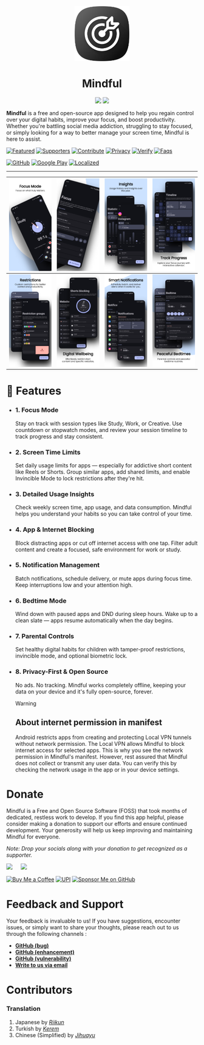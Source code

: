 
<div align="center">
    <a href="https://bemindful.vercel.app/"><img alt="Icon" src="docs/assets/mindful.png" width="144px" /></a>
    <h1> <b>Mindful</b></h1>
    <a href="https://play.google.com/store/apps/details?id=com.mindful.android"><img src="https://play.google.com/intl/en_us/badges/static/images/badges/en_badge_web_generic.png" height="96" /></a>
    <a href="https://github.com/akamrnagar/mindful/releases/latest"><img src="docs/assets/github_badge.png" height="96" /></a>
</div>


**Mindful** is a free and open-source app designed to help you regain control over your digital habits, improve your focus, and boost productivity. Whether you're battling social media addiction, struggling to stay focused, or simply looking for a way to better manage your screen time, Mindful is here to assist.


[![Featured](https://img.shields.io/badge/Featured-🎉-black)](docs/FEATURED.md) 
[![Supporters](https://img.shields.io/badge/Supporters-👻-black)](docs/SUPPORTERS.md) 
[![Contribute](https://img.shields.io/badge/Build_&_Contribute-🛠️-black)](docs/CONTRIBUTING.md)
[![Privacy](https://img.shields.io/badge/Privacy_Policy-📃-black)](https://bemindful.vercel.app/privacy) 
[![Verify](https://img.shields.io/badge/Verify-🔐-black)](docs/VERIFICATION.md) 
[![Faqs](https://img.shields.io/badge/FAQs-🙋-black)](docs/FAQS.md) 

[![GitHub](https://img.shields.io/github/downloads/akamrnagar/mindful/total?logo=github&cacheSeconds=3600)](https://github.com/akamrnagar/mindful/releases/latest)
[![Google Play](https://img.shields.io/endpoint?color=40bb12&logo=google-play&url=https%3A%2F%2Fplay.cuzi.workers.dev%2Fplay%3Fi%3Dcom.mindful.android%26l%3Ddownloads%26m%3D%24totalinstalls)](https://play.google.com/store/apps/details?id=com.mindful.android)
[![Localized](https://badges.crowdin.net/mindful/localized.svg)](https://crowdin.com/project/mindful)



---

| <img src="docs/assets/screenshots/screenshot_1.png"> | <img src="docs/assets/screenshots/screenshot_2.png"> | <img src="docs/assets/screenshots/screenshot_3.png"> | <img src="docs/assets/screenshots/screenshot_4.png"> |
| ---------------------------------------------------- | ---------------------------------------------------- | ---------------------------------------------------- | ---------------------------------------------------- |
| <img src="docs/assets/screenshots/screenshot_5.png"> | <img src="docs/assets/screenshots/screenshot_6.png"> | <img src="docs/assets/screenshots/screenshot_7.png"> | <img src="docs/assets/screenshots/screenshot_8.png"> |

# 💪 Features

- ### 1. Focus Mode
    Stay on track with session types like Study, Work, or Creative. Use countdown or stopwatch modes, and review your session timeline to track progress and stay consistent.

- ### 2. Screen Time Limits
    Set daily usage limits for apps — especially for addictive short content like Reels or Shorts. Group similar apps, add shared limits, and enable Invincible Mode to lock restrictions after they're hit.

- ### 3. Detailed Usage Insights
    Check weekly screen time, app usage, and data consumption. Mindful helps you understand your habits so you can take control of your time.

- ### 4. App & Internet Blocking
    Block distracting apps or cut off internet access with one tap. Filter adult content and create a focused, safe environment for work or study.

- ### 5. Notification Management
    Batch notifications, schedule delivery, or mute apps during focus time. Keep interruptions low and your attention high.

- ### 6. Bedtime Mode
    Wind down with paused apps and DND during sleep hours. Wake up to a clean slate — apps resume automatically when the day begins.

- ### 7. Parental Controls
    Set healthy digital habits for children with tamper-proof restrictions, invincible mode, and optional biometric lock.

- ### 8. Privacy-First & Open Source
    No ads. No tracking. Mindful works completely offline, keeping your data on your device and it's fully open-source, forever.

    > [!WARNING]
    > ## About internet permission in manifest
    > 
    > Android restricts apps from creating and protecting Local VPN tunnels without network permission. The Local VPN allows Mindful to block internet access for selected apps. This is why you see the network permission in Mindful's manifest. However, rest assured that Mindful does not collect or transmit any user data. You can verify this by checking the network usage in the app or in your device settings. 



# Donate 

Mindful is a Free and Open Source Software (FOSS) that took months of dedicated, restless work to develop. If you find this app helpful, please consider making a donation to support our efforts and ensure continued development. Your generosity will help us keep improving and maintaining Mindful for everyone.

_Note: Drop your socials along with your donation to get recognized as a supporter._

<a href="https://buymeacoffee.com/akamrnagar"><img src="docs/assets/donation/bmc_qr.png" height="184" ></a>
&emsp;
<a href="https://github.com/akaMrNagar/Mindful?tab=readme-ov-file#donate"><img src="docs/assets/donation/upi_qr.png" height="184" ></a>

[![Buy Me a Coffee](https://img.shields.io/badge/Buy%20Me%20a%20Coffee-🖤-ffdd00)](https://www.buymeacoffee.com/akamrnagar)
[![UPI](https://img.shields.io/badge/akamrnagar@upi-🖤-f47820)]()
[![Sponsor Me on GitHub](https://img.shields.io/badge/Sponsor%20Me%20on%20GitHub-🖤-db61a2)](https://github.com/sponsors/akamrnagar)


# Feedback and Support

Your feedback is invaluable to us! If you have suggestions, encounter issues, or simply want to share your thoughts, please reach out to us through the following channels : 

* **[GitHub (bug)](https://github.com/akaMrNagar/Mindful/issues/new?&template=bug_report.md)**
* **[GitHub (enhancement)](https://github.com/akaMrNagar/Mindful/issues/new?&template=feature_request.md)**
* **[GitHub (vulnerability)](https://github.com/akaMrNagar/Mindful/security/advisories/new)**
* **[Write to us via email](mailto:help.lasthopedevs@gmail.com)**


# Contributors

    
### Translation

 1. Japanese by [*Riikun*](https://crowdin.com/profile/riikun)
 2. Turkish by [*Kerem*](https://crowdin.com/profile/keremk)
 3. Chinese (Simplified) by [*Jihuayu*](https://crowdin.com/profile/jihuayu)
